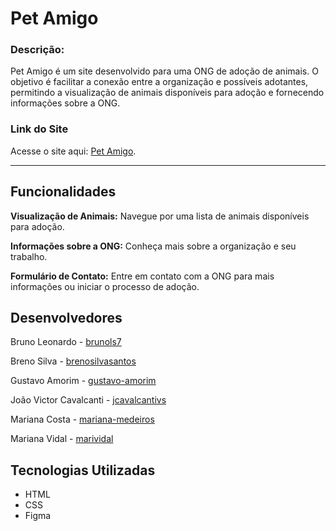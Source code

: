 # Pet Amigo

<h3>Descrição:</h3>
<p>Pet Amigo é um site desenvolvido para uma ONG de adoção de animais. O objetivo é facilitar a conexão entre a organização e possíveis adotantes, permitindo a visualização de animais disponíveis para adoção e fornecendo informações sobre a ONG.</p>

<h3>Link do Site</h3>
<p> Acesse o site aqui: <a href="https://brunols7.github.io/Pet-Amigo/pages/adocao.html" target="_blank" style="text-decoration: underline">Pet Amigo</a>.</p>

----

## Funcionalidades
<p><b>Visualização de Animais:</b> Navegue por uma lista de animais disponíveis para adoção.</p>
<p><b>Informações sobre a ONG:</b> Conheça mais sobre a organização e seu trabalho.</p>
<p><b>Formulário de Contato:</b> Entre em contato com a ONG para mais informações ou iniciar o processo de adoção.</p>

## Desenvolvedores
<p>Bruno Leonardo - <a href="https://www.linkedin.com/in/brunols7" target="_blank" style="text-decoration: underline">brunols7</a></p>
<p>Breno Silva - <a href="https://www.linkedin.com/in/brenosilvasantos" target="_blank" style="text-decoration: underline">brenosilvasantos</a></p>
<p>Gustavo Amorim - <a href="https://www.linkedin.com/in/gustavo-amorim-5194951a9" target="_blank" style="text-decoration: underline">gustavo-amorim</a></p>
<p>João Victor Cavalcanti - <a href="https://www.linkedin.com/in/jcavalcantivs" target="_blank" style="text-decoration: underline">jcavalcantivs</a></p>
<p>Mariana Costa - <a href="https://www.linkedin.com/in/mariana-medeiros-731474223" target="_blank" style="text-decoration: underline">mariana-medeiros</a></p>
<p>Mariana Vidal - <a href="https://www.linkedin.com/in/marividal" target="_blank" style="text-decoration: underline">marividal</a></p>

## Tecnologias Utilizadas
- HTML
- CSS
- Figma

